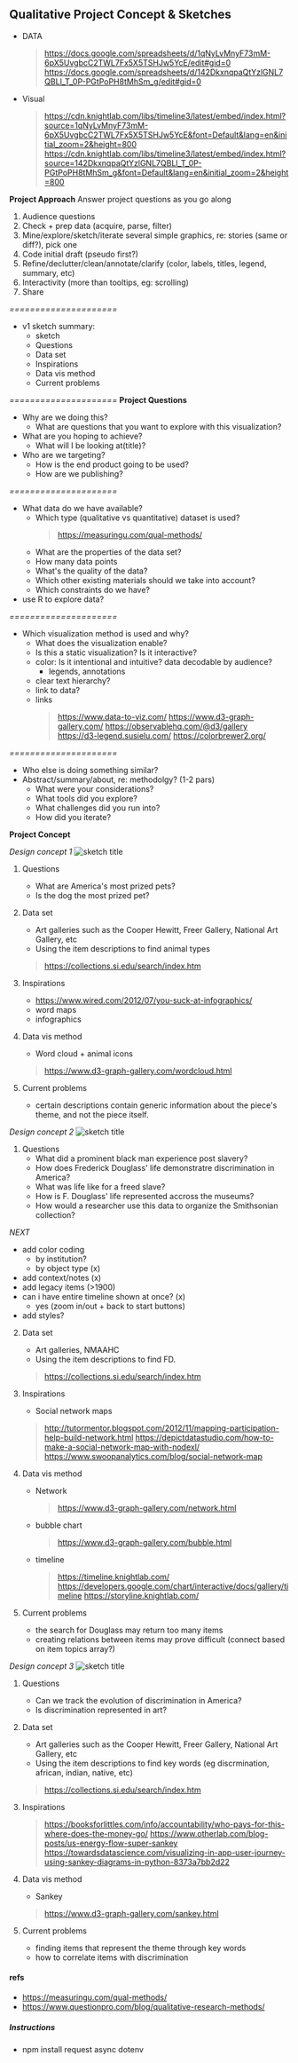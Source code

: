 ## Qualitative Project Concept & Sketches

- DATA
    > https://docs.google.com/spreadsheets/d/1qNyLvMnyF73mM-6pX5UvgbcC2TWL7Fx5X5TSHJw5YcE/edit#gid=0
    > https://docs.google.com/spreadsheets/d/142DkxnqpaQtYzlGNL7QBLl_T_0P-PGtPoPH8tMhSm_g/edit#gid=0
- Visual
    > https://cdn.knightlab.com/libs/timeline3/latest/embed/index.html?source=1qNyLvMnyF73mM-6pX5UvgbcC2TWL7Fx5X5TSHJw5YcE&font=Default&lang=en&initial_zoom=2&height=800
    > https://cdn.knightlab.com/libs/timeline3/latest/embed/index.html?source=142DkxnqpaQtYzlGNL7QBLl_T_0P-PGtPoPH8tMhSm_g&font=Default&lang=en&initial_zoom=2&height=800


**Project Approach**
Answer project questions as you go along
1. Audience questions
2. Check + prep data (acquire, parse, filter)
3. Mine/explore/sketch/iterate several simple graphics, re: stories (same or diff?), pick one
4. Code initial draft (pseudo first?)
5. Refine/declutter/clean/annotate/clarify (color, labels, titles, legend, summary, etc)
6. Interactivity (more than tooltips, eg: scrolling)
7. Share

*=====================*
- v1 sketch summary:
    - sketch
    - Questions
    - Data set
    - Inspirations
    - Data vis method
    - Current problems

*=====================*
**Project Questions**
- Why are we doing this?
    - What are questions that you want to explore with this visualization?
- What are you hoping to achieve?
    - What will I be looking at(title)?
- Who are we targeting?
    - How is the end product going to be used?
    - How are we publishing?

*=====================*
- What data do we have available? 
    - Which type (qualitative vs quantitative) dataset is used? 
        > https://measuringu.com/qual-methods/
    - What are the properties of the data set? 
    - How many data points
    - What's the quality of the data? 
    - Which other existing materials should we take into account?
    - Which constraints do we have?
- use R to explore data?

*=====================*
- Which visualization method is used and why?
    - What does the visualization enable?
    - Is this a static visualization? Is it interactive?
    - color: Is it intentional and intuitive? data decodable by audience?
        - legends, annotations
    - clear text hierarchy?
    - link to data?
    - links
        > https://www.data-to-viz.com/
        > https://www.d3-graph-gallery.com/
        > https://observablehq.com/@d3/gallery
        > https://d3-legend.susielu.com/
        > https://colorbrewer2.org/

*=====================*
- Who else is doing something similar?
- Abstract/summary/about, re: methodolgy? (1-2 pars)
    - What were your considerations? 
    - What tools did you explore? 
    - What challenges did you run into? 
    - How did you iterate?


**Project Concept**

*Design concept 1*
![sketch title](sketch_url)

1. Questions
    - What are America's most prized pets?
    - Is the dog the most prized pet?

2. Data set
    - Art galleries such as the Cooper Hewitt, Freer Gallery, National Art Gallery, etc
    - Using the item descriptions to find animal types
    > https://collections.si.edu/search/index.htm

3. Inspirations
    - https://www.wired.com/2012/07/you-suck-at-infographics/
    - word maps
    - infographics

4.  Data vis method
    - Word cloud + animal icons
    > https://www.d3-graph-gallery.com/wordcloud.html

5. Current problems
    - certain descriptions contain generic information about the piece's theme, and not the piece itself.

*Design concept 2*
![sketch title](sketch_url)

1. Questions
    - What did a prominent black man experience post slavery?
    - How does Frederick Douglass' life demonstratre discrimination in America?
    - What was life like for a freed slave?
    - How is F. Douglass' life represented accross the museums?
    - How would a researcher use this data to organize the Smithsonian collection?

*NEXT*
- add color coding 
    - by institution?
    - by object type (x)
- add context/notes (x)
- add legacy items (>1900) 
- can i have entire timeline shown at once? (x)
    - yes (zoom in/out + back to start buttons)
- add styles?

2. Data set
    - Art galleries, NMAAHC
    - Using the item descriptions to find FD.
    > https://collections.si.edu/search/index.htm

3. Inspirations
    - Social network maps
    > http://tutormentor.blogspot.com/2012/11/mapping-participation-help-build-network.html
    > https://depictdatastudio.com/how-to-make-a-social-network-map-with-nodexl/
    > https://www.swoopanalytics.com/blog/social-network-map

4.  Data vis method
    - Network
        > https://www.d3-graph-gallery.com/network.html
    - bubble chart
        > https://www.d3-graph-gallery.com/bubble.html
    - timeline
        > https://timeline.knightlab.com/
        > https://developers.google.com/chart/interactive/docs/gallery/timeline
        > https://storyline.knightlab.com/

5. Current problems
    - the search for Douglass may return too many items
    - creating relations between items may prove difficult (connect based on item topics array?)


*Design concept 3*
![sketch title](sketch_url)

1. Questions
    - Can we track the evolution of discrimination in America?
    - Is discrimination represented in art?

2. Data set
    - Art galleries such as the Cooper Hewitt, Freer Gallery, National Art Gallery, etc
    - Using the item descriptions to find key words (eg discrmination, african, indian, native, etc)
    > https://collections.si.edu/search/index.htm

3. Inspirations
    > https://booksforlittles.com/info/accountability/who-pays-for-this-where-does-the-money-go/
    > https://www.otherlab.com/blog-posts/us-energy-flow-super-sankey
    > https://towardsdatascience.com/visualizing-in-app-user-journey-using-sankey-diagrams-in-python-8373a7bb2d22

4.  Data vis method
    - Sankey
    > https://www.d3-graph-gallery.com/sankey.html

5. Current problems
    - finding items that represent the theme through key words
    - how to correlate items with discrimination

#### refs
- https://measuringu.com/qual-methods/
- https://www.questionpro.com/blog/qualitative-research-methods/

##### Instructions
- npm install request async dotenv

